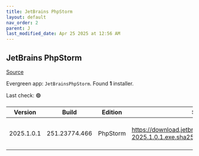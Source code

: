 ```yaml
---
title: JetBrains PhpStorm
layout: default
nav_order: 2
parent: J
last_modified_date: Apr 25 2025 at 12:56 AM
---
```


## JetBrains PhpStorm

[Source](https://www.jetbrains.com/phpstorm)

Evergreen app: `JetBrainsPhpStorm`. Found **1** installer.

Last check: 🟢

| Version    | Build         | Edition  | Sha256                                                               | Date      | Size      | Type | URI                                                                                                                            |
| ---------- | ------------- | -------- | -------------------------------------------------------------------- | --------- | --------- | ---- | ------------------------------------------------------------------------------------------------------------------------------ |
| 2025.1.0.1 | 251.23774.466 | PhpStorm | https://download.jetbrains.com/webide/PhpStorm-2025.1.0.1.exe.sha256 | 24/4/2025 | 787614712 | exe  | [https://download.jetbrains.com/webide/PhpStorm-2025.1.0.1.exe](https://download.jetbrains.com/webide/PhpStorm-2025.1.0.1.exe) |
